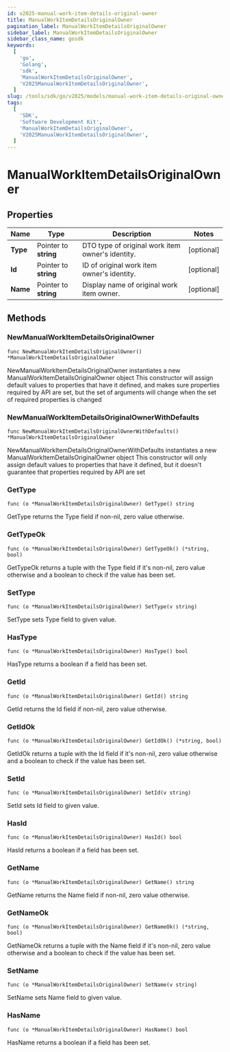 ```yaml
---
id: v2025-manual-work-item-details-original-owner
title: ManualWorkItemDetailsOriginalOwner
pagination_label: ManualWorkItemDetailsOriginalOwner
sidebar_label: ManualWorkItemDetailsOriginalOwner
sidebar_class_name: gosdk
keywords:
  [
    'go',
    'Golang',
    'sdk',
    'ManualWorkItemDetailsOriginalOwner',
    'V2025ManualWorkItemDetailsOriginalOwner',
  ]
slug: /tools/sdk/go/v2025/models/manual-work-item-details-original-owner
tags:
  [
    'SDK',
    'Software Development Kit',
    'ManualWorkItemDetailsOriginalOwner',
    'V2025ManualWorkItemDetailsOriginalOwner',
  ]
---
```


# ManualWorkItemDetailsOriginalOwner

## Properties

| Name | Type | Description | Notes |
| --- | --- | --- | --- |
| **Type** | Pointer to **string** | DTO type of original work item owner's identity. | [optional] |
| **Id** | Pointer to **string** | ID of original work item owner's identity. | [optional] |
| **Name** | Pointer to **string** | Display name of original work item owner. | [optional] |

## Methods

### NewManualWorkItemDetailsOriginalOwner

`func NewManualWorkItemDetailsOriginalOwner() *ManualWorkItemDetailsOriginalOwner`

NewManualWorkItemDetailsOriginalOwner instantiates a new ManualWorkItemDetailsOriginalOwner object This constructor will assign default values to properties that have it defined, and makes sure properties required by API are set, but the set of arguments will change when the set of required properties is changed

### NewManualWorkItemDetailsOriginalOwnerWithDefaults

`func NewManualWorkItemDetailsOriginalOwnerWithDefaults() *ManualWorkItemDetailsOriginalOwner`

NewManualWorkItemDetailsOriginalOwnerWithDefaults instantiates a new ManualWorkItemDetailsOriginalOwner object This constructor will only assign default values to properties that have it defined, but it doesn't guarantee that properties required by API are set

### GetType

`func (o *ManualWorkItemDetailsOriginalOwner) GetType() string`

GetType returns the Type field if non-nil, zero value otherwise.

### GetTypeOk

`func (o *ManualWorkItemDetailsOriginalOwner) GetTypeOk() (*string, bool)`

GetTypeOk returns a tuple with the Type field if it's non-nil, zero value otherwise and a boolean to check if the value has been set.

### SetType

`func (o *ManualWorkItemDetailsOriginalOwner) SetType(v string)`

SetType sets Type field to given value.

### HasType

`func (o *ManualWorkItemDetailsOriginalOwner) HasType() bool`

HasType returns a boolean if a field has been set.

### GetId

`func (o *ManualWorkItemDetailsOriginalOwner) GetId() string`

GetId returns the Id field if non-nil, zero value otherwise.

### GetIdOk

`func (o *ManualWorkItemDetailsOriginalOwner) GetIdOk() (*string, bool)`

GetIdOk returns a tuple with the Id field if it's non-nil, zero value otherwise and a boolean to check if the value has been set.

### SetId

`func (o *ManualWorkItemDetailsOriginalOwner) SetId(v string)`

SetId sets Id field to given value.

### HasId

`func (o *ManualWorkItemDetailsOriginalOwner) HasId() bool`

HasId returns a boolean if a field has been set.

### GetName

`func (o *ManualWorkItemDetailsOriginalOwner) GetName() string`

GetName returns the Name field if non-nil, zero value otherwise.

### GetNameOk

`func (o *ManualWorkItemDetailsOriginalOwner) GetNameOk() (*string, bool)`

GetNameOk returns a tuple with the Name field if it's non-nil, zero value otherwise and a boolean to check if the value has been set.

### SetName

`func (o *ManualWorkItemDetailsOriginalOwner) SetName(v string)`

SetName sets Name field to given value.

### HasName

`func (o *ManualWorkItemDetailsOriginalOwner) HasName() bool`

HasName returns a boolean if a field has been set.
